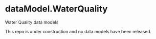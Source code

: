 # dataModel.WaterQuality
Water Quality data models 

This repo is under construction and no data models have been released.
